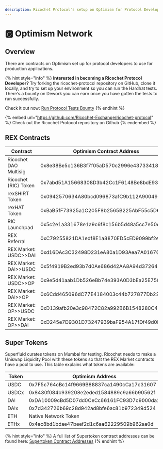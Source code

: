 ```yaml
---
description: Ricochet Protocol's setup on Optimism for Protocol Developers
---
```


# 🅾 Optimism Network

## Overview

There are contracts on Optimism set up for protocol developers to use for production applications.&#x20;

{% hint style="info" %}
**Interested in becoming a Ricochet Protocol Developer?** Try forking the ricochet-protocol repository on GitHub, clone it locally, and try to set up your environment so you can run the Hardhat tests. There's a bounty on Dework you can earn once you have gotten the tests to run successfully.&#x20;

Check it out now: [Run Protocol Tests Bounty](https://app.dework.xyz/ricochet-exchange-da/onboarding-78105?taskId=1599166b-2ad6-491f-9c50-3b665630123d)
{% endhint %}

{% embed url="https://github.com/Ricochet-Exchange/ricochet-protocol" %}
Check out the Ricochet Protocol repository on Github
{% endembed %}

## REX Contracts

| Contract              | Optimism Contract Address                  |
| --------------------- | ------------------------------------------ |
| Ricochet DAO Multisig | 0x8e38Be5c136B3f7f05aD570c2996e43733418C4a |
| Ricochet (RIC) Token  | 0x7abd51A15668308D3b42Cc1F6148Be8bdE939568 |
| rexSHIRT Token        | 0x0942570634A80bcd096873afC9b112A900492fd7 |
| rexHAT Token          | 0xBaB5fF73925a1C205F8b2565B225AbF55c5D68a9 |
| RIC Launchpad         | 0x5c2e1a331678e1a9c6f8c156b5d48a5cc7e50cda |
| REX Referral          | 0xC79255821DA1edf8E1a8870ED5cED9099bf2eAAA |
| REX Market: USDC>>DAI | 0xd16DAc3C32498D231eA80a1D93Aea7A016762b91 |
| REX Market: DAI>>USDC | 0x5f4919B2ed93b7d0Ae686d42AA8A94d372640F78 |
| REX Market: USDC>>OP  | 0x9e5d41aab1Db526eBb74e393A0D3bEa25E7583ed |
| REX Market: DAI>>OP   | 0x6Cdd465096dC77E4184003c44b727877Db224a9D |
| REX Market: OP>>USDC  | 0xD139afb20e3c98472C82a992B6B1548280C41d3b |
| REX Market: OP>>DAI   | 0xD245e7D9301D73247939baF954A17fDf49d0D7ff |

## Super Tokens

Superfluid curates tokens on Mumbai for testing. Ricochet needs to make a Uniswap Liquidity Pool with these tokens so that the REX Market contracts have a pool to use. This table explains what tokens are available:

| Token | Optimism Address                           |
| ----- | ------------------------------------------ |
| USDC  | 0x7F5c764cBc14f9669B88837ca1490cCa17c31607 |
| USDCx | 0x8430f084b939208e2eded1584889c9a66b90562f |
| DAI   | 0xDA10009cBd5D07dd0CeCc66161FC93D7c9000da1 |
| DAIx  | 0x7d342726b69c28d942ad8bfe6ac81b972349d524 |
| ETH   | Native Network Token                       |
| ETHx  | 0x4ac8bd1bdae47beef2d1c6aa62229509b962aa0d |

{% hint style="info" %}
A full list of Supertoken contract addresses can be found here: [Supertoken Contract Addresses](https://docs.superfluid.finance/superfluid/developers/networks#test-networks)
{% endhint %}
